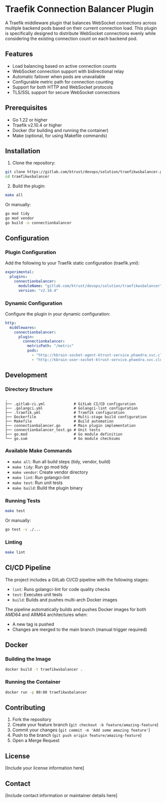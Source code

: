 # Traefik Connection Balancer Plugin

A Traefik middleware plugin that balances WebSocket connections across multiple backend pods based on their current connection load. This plugin is specifically designed to distribute WebSocket connections evenly while considering the existing connection count on each backend pod.

## Features

- Load balancing based on active connection counts
- WebSocket connection support with bidirectional relay
- Automatic failover when pods are unavailable
- Configurable metric path for connection counting
- Support for both HTTP and WebSocket protocols
- TLS/SSL support for secure WebSocket connections

## Prerequisites

- Go 1.22 or higher
- Traefik v2.10.4 or higher
- Docker (for building and running the container)
- Make (optional, for using Makefile commands)

## Installation

1. Clone the repository:
```bash
git clone https://gitlab.com/ktrust/devops/solution/traefikwsbalancer.git
cd traefikwsbalancer
```

2. Build the plugin:
```bash
make all
```

Or manually:
```bash
go mod tidy
go mod vendor
go build -o connectionbalancer
```

## Configuration

### Plugin Configuration

Add the following to your Traefik static configuration (traefik.yml):

```yaml
experimental:
  plugins:
    connectionbalancer:
      moduleName: "gitlab.com/ktrust/devops/solution/traefikwsbalancer"
      version: "v2.10.4"
```

### Dynamic Configuration

Configure the plugin in your dynamic configuration:

```yaml
http:
  middlewares:
    connectionbalancer:
      plugin:
        connectionbalancer:
          metricPath: "/metric"
          pods:
            - "http://kbrain-socket-agent-ktrust-service.phaedra.svc.cluster.local:80"
            - "http://kbrain-user-socket-ktrust-service.phaedra.svc.cluster.local:80"
```

## Development

### Directory Structure

```
.
├── .gitlab-ci.yml             # GitLab CI/CD configuration
├── .golangci.yml              # Golangci-lint configuration
├── .traefik.yml               # Traefik configuration
├── Dockerfile                 # Multi-stage build configuration
├── Makefile                   # Build automation
├── connectionbalancer.go      # Main plugin implementation
├── connectionbalancer_test.go # Unit tests
├── go.mod                     # Go module definition
└── go.sum                     # Go module checksums
```

### Available Make Commands

- `make all`: Run all build steps (tidy, vendor, build)
- `make tidy`: Run go mod tidy
- `make vendor`: Create vendor directory
- `make lint`: Run golangci-lint
- `make test`: Run unit tests
- `make build`: Build the plugin binary

### Running Tests

```bash
make test
```

Or manually:
```bash
go test -v ./...
```

### Linting

```bash
make lint
```

## CI/CD Pipeline

The project includes a GitLab CI/CD pipeline with the following stages:

- `lint`: Runs golangci-lint for code quality checks
- `test`: Executes unit tests
- `build`: Builds and pushes multi-arch Docker images

The pipeline automatically builds and pushes Docker images for both AMD64 and ARM64 architectures when:
- A new tag is pushed
- Changes are merged to the main branch (manual trigger required)

## Docker

### Building the Image

```bash
docker build -t traefikwsbalancer .
```

### Running the Container

```bash
docker run -p 80:80 traefikwsbalancer
```

## Contributing

1. Fork the repository
2. Create your feature branch (`git checkout -b feature/amazing-feature`)
3. Commit your changes (`git commit -m 'Add some amazing feature'`)
4. Push to the branch (`git push origin feature/amazing-feature`)
5. Open a Merge Request

## License

[Include your license information here]

## Contact

[Include contact information or maintainer details here]